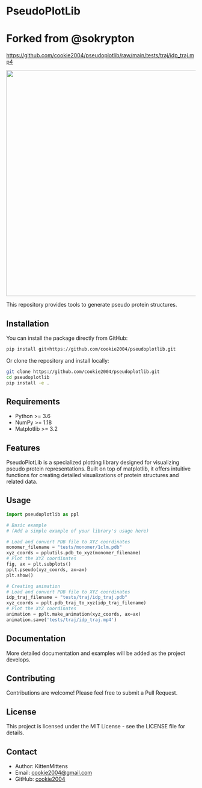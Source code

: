 # PseudoPlotLib
# Forked from @sokrypton

https://github.com/cookie2004/pseudoplotlib/raw/main/tests/traj/idp_traj.mp4

<img src='https://github.com/cookie2004/pseudoplotlib/raw/main/tests/traj/idp_traj.mp4' width='600' style="horizontal-align:middle">




This repository provides tools to generate pseudo protein structures.  

## Installation

You can install the package directly from GitHub:

```bash
pip install git+https://github.com/cookie2004/pseudoplotlib.git
```

Or clone the repository and install locally:

```bash
git clone https://github.com/cookie2004/pseudoplotlib.git
cd pseudoplotlib
pip install -e .
```

## Requirements

- Python >= 3.6
- NumPy >= 1.18
- Matplotlib >= 3.2

## Features

PseudoPlotLib is a specialized plotting library designed for visualizing pseudo protein representations. Built on top of matplotlib, it offers intuitive functions for creating detailed visualizations of protein structures and related data.

## Usage

```python
import pseudoplotlib as ppl

# Basic example
# (Add a simple example of your library's usage here)

# Load and convert PDB file to XYZ coordinates
monomer_filename = "tests/monomer/1clm.pdb"
xyz_coords = pplutils.pdb_to_xyz(monomer_filename)
# Plot the XYZ coordinates
fig, ax = plt.subplots()
pplt.pseudo(xyz_coords, ax=ax)
plt.show()

# Creating animation
# Load and convert PDB file to XYZ coordinates
idp_traj_filename = "tests/traj/idp_traj.pdb"
xyz_coords = pplt.pdb_traj_to_xyz(idp_traj_filename)
# Plot the XYZ coordinates
animation = pplt.make_animation(xyz_coords, ax=ax)
animation.save('tests/traj/idp_traj.mp4')

```

## Documentation

More detailed documentation and examples will be added as the project develops.

## Contributing

Contributions are welcome! Please feel free to submit a Pull Request.

## License

This project is licensed under the MIT License - see the LICENSE file for details.

## Contact

- Author: KittenMittens
- Email: cookie2004@gmail.com
- GitHub: [cookie2004](https://github.com/cookie2004)